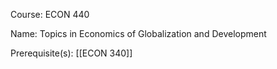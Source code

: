 




Course: ECON 440

Name: Topics in Economics of Globalization and Development

Prerequisite(s): [[ECON 340]]